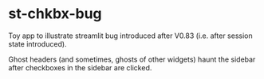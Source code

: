 # st-chkbx-bug

Toy app to illustrate streamlit bug introduced after V0.83 (i.e. after session state introduced). 

Ghost headers (and sometimes, ghosts of other widgets) haunt the sidebar after checkboxes in the sidebar are clicked. 